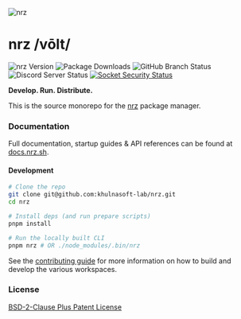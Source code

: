![nrz](https://github.com/user-attachments/assets/aec7c817-b83f-4d71-b34a-4e480b97e82c)

# nrz /vōlt/

![nrz Version](https://img.shields.io/npm/v/nrz?logo=npm&label=Version)
![Package Downloads](https://img.shields.io/npm/dm/nrz?logo=npm&label=Downloads)
![GitHub Branch Status](https://img.shields.io/github/checks-status/khulnasoft-lab/nrz/main?logo=github&label=GitHub)
![Discord Server Status](https://img.shields.io/discord/1093366081067954178?logo=discord&label=Discord)
[![Socket Security Status](https://socket.dev/api/badge/npm/package/nrz)](https://socket.dev/npm/package/nrz)

**Develop. Run. Distribute.**

This is the source monorepo for the [nrz](https://www.nrz.sh) package
manager.

### Documentation

Full documentation, startup guides & API references can be found at
[docs.nrz.sh](https://docs.nrz.sh).

#### Development

```bash
# Clone the repo
git clone git@github.com:khulnasoft-lab/nrz.git
cd nrz

# Install deps (and run prepare scripts)
pnpm install

# Run the locally built CLI
pnpm nrz # OR ./node_modules/.bin/nrz
```

See the [contributing guide](./CONTRIBUTING.md) for more information
on how to build and develop the various workspaces.

### License

[BSD-2-Clause Plus Patent License](./LICENSE)
